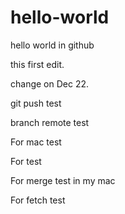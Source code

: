 hello-world
===========

hello world in github

this first edit.

change on Dec 22.

git push test

branch remote test

For mac test

For test

For merge test in my mac

For fetch test
